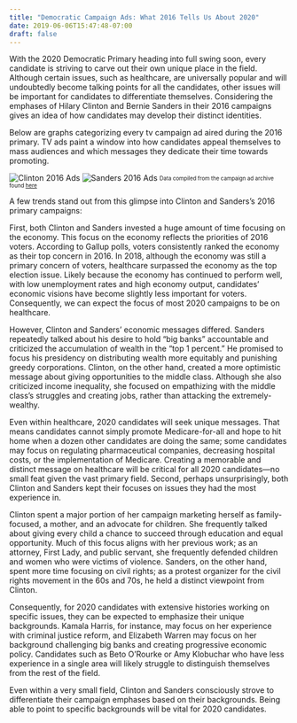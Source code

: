 ```yaml
---
title: "Democratic Campaign Ads: What 2016 Tells Us About 2020"
date: 2019-06-06T15:47:48-07:00
draft: false
---
```

With the 2020 Democratic Primary heading into full swing soon, every candidate is striving to carve out their own unique place in the field. Although certain issues, such as healthcare, are universally popular and will undoubtedly become talking points for all the candidates, other issues will be important for candidates to differentiate themselves. Considering the emphases of Hilary Clinton and Bernie Sanders in their 2016 campaigns gives an idea of how candidates may develop their distinct identities. 

Below are graphs categorizing every tv campaign ad aired during the 2016 primary. TV ads paint a window into how candidates appeal themselves to mass audiences and which messages they dedicate their time towards promoting.

![Clinton 2016 Ads](/images/TVClinton.png)
![Sanders 2016 Ads](/images/TVSanders.png)
<sub><sup> Data compiled from the campaign ad archive found [here](https://newrepublic.com/political-ad-database) </sup></sub>

A few trends stand out from this glimpse into Clinton and Sanders’s 2016 primary campaigns:

First, both Clinton and Sanders invested a huge amount of time focusing on the economy. This focus on the economy reflects the priorities of 2016 voters. According to Gallup polls, voters consistently ranked the economy as their top concern in 2016. In 2018, although the economy was still a primary concern of voters, healthcare surpassed the economy as the top election issue. Likely because the economy has continued to perform well, with low unemployment rates and high economy output, candidates’ economic visions have become slightly less important for voters. Consequently, we can expect the focus of most 2020 campaigns to be on healthcare.

However, Clinton and Sanders’ economic messages differed. Sanders repeatedly talked about his desire to hold “big banks” accountable and criticized the accumulation of wealth in the “top 1 percent.” He promised to focus his presidency on distributing wealth more equitably and punishing greedy corporations. Clinton, on the other hand, created a more optimistic message about giving opportunities to the middle class. Although she also criticized income inequality, she focused on empathizing with the middle class’s struggles and creating jobs, rather than attacking the extremely-wealthy.

Even within healthcare, 2020 candidates will seek unique messages. That means candidates cannot simply promote Medicare-for-all and hope to hit home when a dozen other candidates are doing the same; some candidates may focus on regulating pharmaceutical companies, decreasing hospital costs, or the implementation of Medicare. Creating a memorable and distinct message on healthcare will be critical for all 2020 candidates—no small feat given the vast primary field.
Second, perhaps unsurprisingly, both Clinton and Sanders kept their focuses on issues they had the most experience in.

Clinton spent a major portion of her campaign marketing herself as family-focused, a mother, and an advocate for children. She frequently talked about giving every child a chance to succeed through education and equal opportunity. Much of this focus aligns with her previous work; as an attorney, First Lady, and public servant, she frequently defended children and women who were victims of violence. Sanders, on the other hand, spent more time focusing on civil rights; as a protest organizer for the civil rights movement in the 60s and 70s, he held a distinct viewpoint from Clinton.

Consequently, for 2020 candidates with extensive histories working on specific issues, they can be expected to emphasize their unique backgrounds. Kamala Harris, for instance, may focus on her experience with criminal justice reform, and Elizabeth Warren may focus on her background challenging big banks and creating progressive economic policy. Candidates such as Beto O’Rourke or Amy Klobuchar who have less experience in a single area will likely struggle to distinguish themselves from the rest of the field.

Even within a very small field, Clinton and Sanders consciously strove to differentiate their campaign emphases based on their backgrounds. Being able to point to specific backgrounds will be vital for 2020 candidates.
